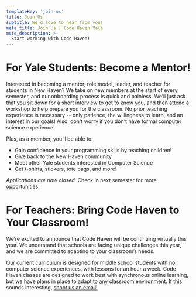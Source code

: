 ```yaml
---
templateKey: 'join-us'
title: Join Us
subtitle: We'd love to hear from you! 
meta_title: Join Us | Code Haven Yale
meta_description: >-
  Start working with Code Haven!
---
```


# For Yale Students: Become a Mentor!

Interested in becoming a mentor, role model, leader, and teacher for students in New Haven? We take on new members at the start of every semester, and our onboarding process is quick and painless. We’ll just ask that you sit down for a short interview to get to know you, and then attend a workshop to help prepare you for the classroom. No prior teaching experience is necessary -- only patience, the willingness to learn, and an interest in our goals! Also, don't worry if you don't have formal computer science experience!

Plus, as a member, you’ll be able to:
  -  Gain confidence in your programming skills by teaching children!
  -  Give back to the New Haven community
  -  Meet other Yale students interested in Computer Science
  -  Get t-shirts, stickers, tote bags, and more!

*Applications are now closed.* Check in next semester for more opportunities! 


# For Teachers: Bring Code Haven to Your Classroom!

We’re excited to announce that Code Haven will be continuing virtually this year. We understand that schools are facing unique challenges this year, and we are committed to adapting to your classroom’s needs.

Our current curriculum is designed for middle school students with no computer science experiences, with lessons for an hour a week. Code Haven classes are designed to work best with synchronous online learning, but we have plans in place to adapt to any classroom environment. If this sounds interesting, [shoot us an email!](mailto:codehavenyale@gmail.com)



